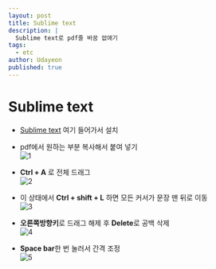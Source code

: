 ```yaml
---
layout: post
title: Sublime text
description: |
  Sublime text로 pdf줄 바꿈 없애기
tags:
  - etc
author: Udayeon
published: true
---
```


# Sublime text

- [Sublime text](https://www.sublimetext.com/download) 여기 들어가서 설치   
      
- pdf에서 원하는 부분 복사해서 붙여 넣기   
![1](https://user-images.githubusercontent.com/69246778/126056830-aa1b78eb-31a3-4554-90dc-a277c657ef0f.png)      
   
- **Ctrl + A** 로 전체 드래그   
![2](https://user-images.githubusercontent.com/69246778/126056863-4f69d048-1a5f-4220-815e-88461620ce8d.png)   
   
- 이 상태에서 **Ctrl + shift + L** 하면 모든 커서가 문장 맨 뒤로 이동   
![3](https://user-images.githubusercontent.com/69246778/126056864-a6470891-d14c-426a-9fc1-5879aec08124.png)   
   
- **오른쪽방향키**로 드래그 해제 후 **Delete**로 공백 삭제   
![4](https://user-images.githubusercontent.com/69246778/126056866-70100e7e-0134-4ff6-bd05-37b97a4d11aa.png)   
   
- **Space bar**한 번 눌러서 간격 조정   
![5](https://user-images.githubusercontent.com/69246778/126056868-7d1d9f4a-b2ba-492b-8f29-b7097f0ac1ce.png)   


